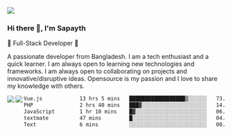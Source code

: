 <!-- **sapayth/sapayth** is a ✨ _special_ ✨ repository because its `README.md` (this file) appears on your GitHub profile.

Here are some ideas to get you started:

- 🔭 I’m currently working on ...
- 🌱 I’m currently learning ...
- 👯 I’m looking to collaborate on ...
- 🤔 I’m looking for help with ...
- 💬 Ask me about ...
- 📫 How to reach me: ...
- 😄 Pronouns: ...
- ⚡ Fun fact: ...
-->
![](https://user-images.githubusercontent.com/74038190/226190894-18e959ba-d458-4a94-ac44-790190f2a947.gif)
### Hi there 👋, I'm Sapayth

🚀 Full-Stack Developer 🚀

A passionate developer from Bangladesh. I am a tech enthusiast and a quick learner. I am always open to learning new technologies and frameworks. I am always open to collaborating on projects and innovative/disruptive ideas. Opensource is my passion and I love to share my knowledge with others.

<div>
<a href="https://github.com/sapayth/github-readme-stats">
  <img align="left" src="https://github-readme-stats.vercel.app/api?username=sapayth&show_icons=true&count_private=true" />
</a>
<a href="https://github.com/sapayth/github-readme-stats">
  <img align="left" src="https://github-readme-stats.vercel.app/api/top-langs/?username=sapayth" />
</a>
</div>
<!--START_SECTION:waka-->

```txt
Vue.js            13 hrs 5 mins   ██████████████████▒░░░░░░   73.02 %
PHP               2 hrs 40 mins   ███▓░░░░░░░░░░░░░░░░░░░░░   14.93 %
JavaScript        1 hr 10 mins    █▓░░░░░░░░░░░░░░░░░░░░░░░   06.57 %
textmate          47 mins         █░░░░░░░░░░░░░░░░░░░░░░░░   04.40 %
Text              6 mins          ░░░░░░░░░░░░░░░░░░░░░░░░░   00.64 %
```

<!--END_SECTION:waka-->
